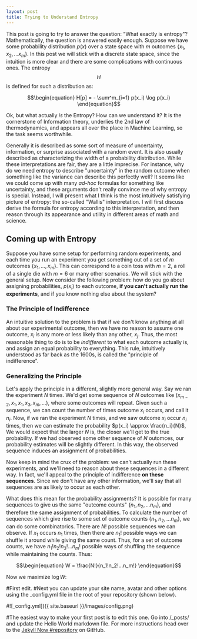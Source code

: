 ```yaml
---
layout: post
title: Trying to Understand Entropy
---
```


This post is going to try to answer the question: "What exactly is entropy"? 
Mathematically, the question is answered easily enough. Suppose we have some probability distribution $p(x)$ over a state space with $m$ outcomes $\{x_1, x_2, ... x_m\}$. In this post we will stick with a discrete state space, since the intuition is more clear and there are some complications with continuous ones. The entropy $$H$$ is defined for such a distribution as:

$$\begin{equation}
H[p] = - \sum^m_{i=1} p(x_i) \log p(x_i)
\end{equation}$$

Ok, but what actually *is* the Entropy? How can we understand it? It is the cornerstone of Information theory, underlies the 2nd law of thermodynamics, and appears all over the place in Machine Learning, so the task seems worthwhile. 

Generally it is described as some sort of measure of uncertainty, information, or surprise associated with a random event. It is also usually described as characterizing the width of a probability distribution. While these interpretations are fair, they are a little imprecise. For instance, why do we need entropy to describe "uncertainty" in the random outcome when something like the variance can describe this perfectly well? It seems like we could come up with many *ad-hoc* formulas for something like uncertainty, and these arguments don't really convince me of why entropy is special. Instead, I will present what I think is the most intuitively satisfying picture of entropy: the so-called "Wallis" interpretation. I will first discuss derive the formula for entropy according to this interpretation, and then reason through its appearance and utility in different areas of math and science. 

## Coming up with Entropy 

Suppose you have some setup for performing random experiments, and each time you run an experiment you get something out of a set of $m$ outcomes $\{ x_1, ..., x_m \}$. This can correspond to a coin toss with $m=2$, a roll of a single die with $m=6$ or many other scenarios. We will stick with the general setup. Now consider the following problem: how do you go about assigning probabilities, $p(x_i)$ to each outcome, **if you can't actually run the experiments**, and if you know nothing else about the system? 

### The Principle of Indifference

An intuitive solution to the problem is that if we don't know anything at all about our experimental outcome, then we have no reason to assume one outcome, $x_i$ is any more or less likely than any other, $x_j$. Thus, the most reasonable thing to do is to be *indifferent* to what each outcome actually is, and assign an equal probability to everything. This rule, intuitively understood as far back as the 1600s, is called the "principle of indifference".

### Generalizing the Principle

Let's apply the principle in a different, slightly more general way. Say we ran the experiment $N$ times. We'd get some sequence of $N$ outcomes like $(x_{m-2}, x_1, x_1, x_3, x_m,...)$, where some outcomes will repeat. Given such a sequence, we can count the number of times outcome $x_i$ occurs, and call it $n_i$. Now, if we ran the experiment $N$ times, and we saw outcome $x_i$ occur $n_i$ times, then we can estimate the probability $p(x_i) \approx \frac{n_i}{N}$, We would expect that the larger $N$ is, the closer we'll get to the true probability. If we had observed some other sequence of $N$ outomces, our probability estimates will be slightly different. In this way, the observed sequence induces an assignment of probabilities.

Now keep in mind the crux of the problem: we can't actually run these experiments, and we'll need to reason about these sequences in a different way. In fact, we'll appeal to the principle of indifference **on these sequences**. Since we don't have any other information, we'll say that all sequences are as likely to occur as each other. 

What does this mean for the probability assignments? It is possible for many sequences to give us the same "outcome counts" $\{ n_1, n_2, ... n_m\}$, and therefore the same assignment of probabilities. To calculate the number of sequences which give rise to some set of outcome counts $\{ n_1, n_2,... n_m\}$, we can do some combinatorics. There are $N!$ possible sequences we can observe. If $x_1$ occurs $n_1$ times, then there are $n_1!$ possible ways we can shuffle it around while giving the same count. Thus, for a set of outcome counts, we have $n_1! n_2! n_3! ... n_m!$ possible ways of shuffling the sequence while maintaining the counts. Thus:

$$\begin{equation}
W = \frac{N!}{n_1!n_2!...n_m!}
\end{equation}$$

Now we maximize $\log W$:



#First edit.
#Next you can update your site name, avatar and other options using the _config.yml file in the root of your repository (shown below).

#![_config.yml]({{ site.baseurl }}/images/config.png)

#The easiest way to make your first post is to edit this one. Go into /_posts/ and update the Hello World markdown file. For more instructions head over to the [Jekyll Now #repository](https://github.com/barryclark/jekyll-now) on GitHub.
